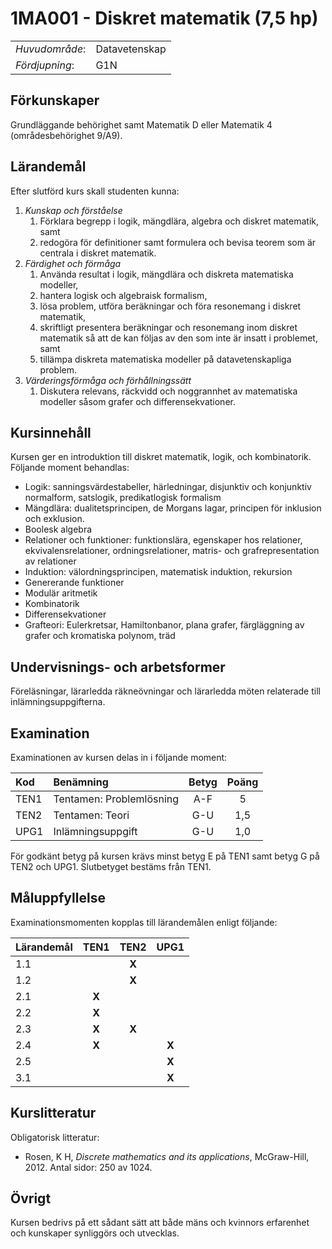 # 1MA001 - Diskret matematik (7,5 hp)

|     |     |
| --- | --- | 
| *Huvudområde*: | Datavetenskap | 
| *Fördjupning*: | G1N | 

## Förkunskaper

Grundläggande behörighet samt Matematik D eller Matematik 4 (områdesbehörighet 9/A9). 

## Lärandemål

Efter slutförd kurs skall studenten kunna:

1. *Kunskap och förståelse*
    1. Förklara begrepp i logik, mängdlära, algebra och diskret matematik, samt
    2. redogöra för definitioner samt formulera och bevisa teorem som är centrala i diskret matematik.
2. *Färdighet och förmåga*
    1. Använda resultat i logik, mängdlära och diskreta matematiska modeller,
    2. hantera logisk och algebraisk formalism,
    3. lösa problem, utföra beräkningar och föra resonemang i diskret matematik,
    4. skriftligt presentera beräkningar och resonemang inom diskret matematik så att de kan följas av den som inte är insatt i problemet, samt
    5. tillämpa diskreta matematiska modeller på datavetenskapliga problem.
1. *Värderingsförmåga och förhållningssätt*
    1. Diskutera relevans, räckvidd och noggrannhet av matematiska modeller såsom grafer och differensekvationer.

## Kursinnehåll

Kursen ger en introduktion till diskret matematik, logik, och kombinatorik. Följande moment behandlas:

- Logik: sanningsvärdestabeller, härledningar, disjunktiv och konjunktiv normalform, satslogik, predikatlogisk formalism
- Mängdlära: dualitetsprincipen, de Morgans lagar, principen för inklusion och exklusion.
- Boolesk algebra 
- Relationer och funktioner: funktionslära, egenskaper hos relationer, ekvivalensrelationer, ordningsrelationer, matris- och grafrepresentation av relationer
- Induktion: välordningsprincipen, matematisk induktion, rekursion
- Genererande funktioner
- Modulär aritmetik
- Kombinatorik
- Differensekvationer
- Grafteori: Eulerkretsar, Hamiltonbanor, plana grafer, färgläggning av grafer och kromatiska polynom, träd

## Undervisnings- och arbetsformer

Föreläsningar, lärarledda räkneövningar och lärarledda möten relaterade till inlämningsuppgifterna. 

## Examination

Examinationen av kursen delas in i följande moment:

| Kod  | Benämning                 | Betyg | Poäng |  
| :--- | :------------------------ | :---: | :---: |  
| TEN1 | Tentamen: Problemlösning  | A-F   | 5     |  
| TEN2 | Tentamen: Teori           | G-U   | 1,5   |  
| UPG1 | Inlämningsuppgift         | G-U   | 1,0   |  

För godkänt betyg på kursen krävs minst betyg E på TEN1 samt betyg G på TEN2 och UPG1. Slutbetyget bestäms från TEN1.

## Måluppfyllelse

Examinationsmomenten kopplas till lärandemålen enligt följande:

| Lärandemål | TEN1  | TEN2  | UPG1  |  
| :--------- | :---: | :---: | :---: |  
| 1.1        |       | **X** |       |  
| 1.2        |       | **X** |       |  
| 2.1        | **X** |       |       |  
| 2.2        | **X** |       |       |  
| 2.3        | **X** | **X** |       |  
| 2.4        | **X** |       | **X** |  
| 2.5        |       |       | **X** |  
| 3.1        |       |       | **X** |  


## Kurslitteratur

Obligatorisk litteratur:

- Rosen, K H, *Discrete mathematics and its applications*, McGraw-Hill, 2012. Antal sidor: 250 av 1024. 

## Övrigt

Kursen bedrivs på ett sådant sätt att både mäns och kvinnors erfarenhet och kunskaper synliggörs och utvecklas.
